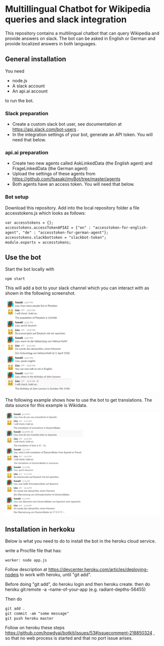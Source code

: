 # Multillingual Chatbot for Wikipedia queries and slack integration

This repository contains a multilingual chatbot that can query Wikipedia and provide answers on slack. The bot can be asked in English or German and provide localized answers in both languages.

## General installation

You need 


- node.js
- A slack account
- An api.ai account

to run the bot.

### Slack preparation


- Create a custom slack bot user, see documentation at https://api.slack.com/bot-users .
- In the integration settings of your bot, generate an API token. You will need that below.

### api.ai preparation

- Create two new agents called AskLinkedData (the English agent) and FrageLinkedData (the German agent)
- Upload the settings of these agents from https://github.com/fsasaki/myBot/tree/master/agents
- Both agents have an access token. You will need that below.

### Bot setup

Download this repository. Add into the local repository folder a file accesstokens.js which looks as follows:

```
var accesstokens = {};
accesstokens.accessTokenAPIAI = {"en" : "accesstoken-for-english-agent", "de" : "accesstoken-for-german-agent"};
accesstokens.slackbottoken = "slackbot-token";
module.exports = accesstokens;
```

## Use the bot

Start the bot locally with

```
npm start
```

This will add a bot to your slack channel which you can interact with as shown in the following screenshot.

![Slackbot interaction example](example-general.png)

The following example shows how to use the bot to get translations. The data source for this example is Wikidata.

![Slackbot translations example](example-of-translations.png)

## Installation in herkoku

Below is what you need to do to install the bot in the heroku cloud service.

write a Procfile file that has:

```
worker: node app.js
```

Follow description at https://devcenter.heroku.com/articles/deploying-nodejs to work with heroku, until "git add".

Before doing "git add", do heroku login and then heroku create. then do
heroku git:remote -a -name-of-your-app  (e.g. radiant-depths-56455)

Then do
```
git add .
git commit -am "some message"
git push heroku master
```

Follow on heroku these steps https://github.com/howdyai/botkit/issues/53#issuecomment-218850324 , so that no web process is started and that no port issue arises.
